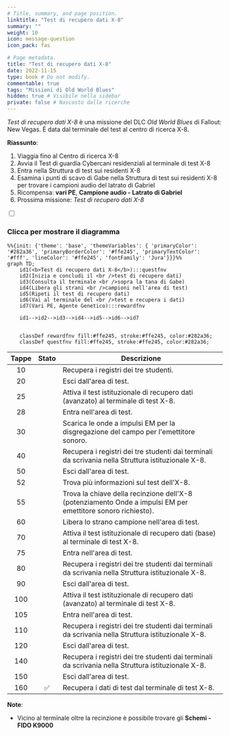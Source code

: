 ```yaml
---
# Title, summary, and page position.
linktitle: "Test di recupero dati X-8" 
summary: ""
weight: 10
icon: message-question
icon_pack: fas

# Page metadata.
title: "Test di recupero dati X-8"
date: 2022-11-15
type: book # Do not modify.
commentable: true
tags: "Missioni di Old World Blues"
hidden: true # Visibile nella sidebar
private: false # Nascosto dalle ricerche
---
```


<div class="fnv">


*Test di recupero dati X-8* è una missione del DLC *Old World Blues* di Fallout: New Vegas. È data dal terminale del test al centro di ricerca X-8.

**Riassunto**:
1. Viaggia fino al Centro di ricerca X-8
2. Avvia il Test di guardia Cybercani residenziali al terminale di test X-8
3. Entra nella Struttura di test sui residenti X-8
4. Esamina i punti di scavo di Gabe nella Struttura di test sui residenti X-8 per trovare i campioni audio del latrato di Gabriel
5. Ricompensa: **vari PE**, **Campione audio - Latrato di Gabriel**
6. Prossima missione: *Test di recupero dati X-8*

<section class="chart-collapse">
<input type="checkbox" name="collapse2" id="handle2">
<h3 class="handle">
<label for="handle2">Clicca per mostrare il diagramma</label>
</h3>
<div class="content">

```mermaid
%%{init: {'theme': 'base', 'themeVariables': { 'primaryColor': '#282a36', 'primaryBorderColor': '#ffe245', 'primaryTextColor': '#fff', 'lineColor': '#ffe245', 'fontFamily': 'Jura'}}}%%
graph TD;
    id1(<b>Test di recupero dati X-8</b>):::questfnv
    id2(Inizia e concludi il <br />test di recupero dati)
    id3(Consulta il terminale <br />sopra la tana di Gabe)
    id4(Libera gli strani <br />campioni nell'area di test)
    id5(Ripeti il test di recupero dati)
    id6(Vai al terminale del <br />test e recupera i dati)
    id7(Vari PE, Agente Genetico):::rewardfnv

    id1-->id2-->id3-->id4-->id5-->id6-->id7
    
    
    classDef rewardfnv fill:#ffe245, stroke:#ffe245, color:#282a36;
    classDef questfnv fill:#ffe245, stroke:#ffe245, color:#282a36;
```

</div>
</section>

| Tappe |       Stato        | Descrizione |
|:-----:|:------------------:| ----------- |
|                           10                          |            | Recupera i registri dei tre studenti.                                                                                                                                       |
|                           20                          |            | Esci dall'area di test.                                                                                                                                                     |
|                           25                          |            | Attiva il test istituzionale di recupero dati (avanzato) al terminale di test X-8.                                                                                          |
|                           28                          |            | Entra nell'area di test.                                                                                                                                                    |
|                           30                          |            | Scarica le onde a impulsi EM per la disgregazione del campo per l'emettitore sonoro.                                                                                        |
|                           40                          |            | Recupera i registri dei tre studenti dai terminali da scrivania nella Struttura istituzionale X-8.                                                                          |
|                           50                          |            | Esci dall'area di test.                                                                                                                                                     |
|                           52                          |            | Trova più informazioni sul test dell'X-8.                                                                                                                                   |
|                           55                          |            | Trova la chiave della recinzione dell'X-8 (potenziamento Onde a impulsi EM per emettitore sonoro richiesto).                                                                |
|                           60                          |            | Libera lo strano campione nell'area di test.                                                                                                                                |
|                           70                          |            | Attiva il test istituzionale di recupero dati (base) al terminale di test X-8.                                                                                              |
|                           75                          |            | Entra nell'area di test.                                                                                                                                                    |
|                           80                          |            | Recupera i registri dei tre studenti dai terminali da scrivania nella Struttura istituzionale X-8.                                                                          |
|                           90                          |            | Esci dall'area di test.                                                                                                                                                     |
|                          100                          |            | Attiva il test istituzionale di recupero dati (avanzato) al terminale di test X-8.                                                                                          |
|                          105                          |            | Entra nell'area di test.                                                                                                                                                    |
|                          110                          |            | Recupera i registri dei tre studenti dai terminali da scrivania nella Struttura istituzionale X-8.                                                                          |
|                          120                          |            | Esci dall'area di test.                                                                                                                                                     |
|                          140                          |            | Recupera i registri dei tre studenti dai terminali da scrivania nella Struttura istituzionale X-8.                                                                          |
|                          150                          |            | Esci dall'area di test.                                                                                                                                                     |
|                          160                          | :white_check_mark: | Recupera i dati di test dal terminale di test X-8.                                                                                                                          |






**Note**:
- Vicino al terminale oltre la recinzione è possibile trovare gli **Schemi - FIDO K9000**


</div>


